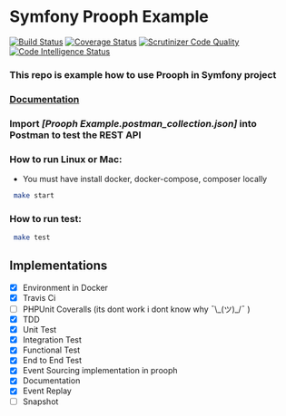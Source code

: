 # Symfony Prooph Example
[![Build Status](https://travis-ci.com/zawiszaty/symfony-prooph-example.svg?branch=master)](https://travis-ci.com/zawiszaty/symfony-prooph-example)
[![Coverage Status](https://coveralls.io/repos/github/zawiszaty/symfony-prooph-exmaple/badge.svg?branch=master)](https://coveralls.io/github/zawiszaty/symfony-prooph-exmaple?branch=master)
[![Scrutinizer Code Quality](https://scrutinizer-ci.com/g/zawiszaty/symfony-prooph-example/badges/quality-score.png?b=master)](https://scrutinizer-ci.com/g/zawiszaty/symfony-prooph-example/?branch=master)
[![Code Intelligence Status](https://scrutinizer-ci.com/g/zawiszaty/symfony-prooph-example/badges/code-intelligence.svg?b=master)](https://scrutinizer-ci.com/code-intelligence)
### This repo is example how to use Prooph in Symfony project
### [Documentation](https://bit.ly/2V17l3E)

### Import *[Prooph Example.postman_collection.json]* into Postman to test the REST API
### How to run Linux or Mac:

* You must have install docker, docker-compose, composer locally 
```bash
 make start
```
### How to run test:
```bash
 make test
```
## Implementations

- [x] Environment in Docker
- [x] Travis Ci
- [ ] PHPUnit Coveralls (its dont work i dont know why ¯\\\_\(ツ)\_\/¯ )
- [x] TDD
- [x] Unit Test
- [x] Integration Test
- [x] Functional Test
- [x] End to End Test
- [x] Event Sourcing implementation in prooph
- [x] Documentation 
- [X] Event Replay
- [ ] Snapshot